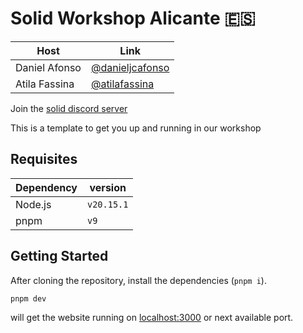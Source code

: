 # Solid Workshop Alicante 🇪🇸

| Host          | Link                                            |
| ------------- | ----------------------------------------------- |
| Daniel Afonso | [@danieljcafonso](https://x.com/danieljcafonso) |
| Atila Fassina | [@atilafassina](https://atila.io/x)             |

Join the [solid discord server](https://discord.gg/solidjs)

This is a template to get you up and running in our workshop

## Requisites

| Dependency | version    |
| ---------- | ---------- |
| Node.js    | `v20.15.1` |
| pnpm       | `v9`       |

## Getting Started

After cloning the repository, install the dependencies (`pnpm i`).

```sh
pnpm dev
```

will get the website running on [localhost:3000](http://localhost:3000) or next available port.
